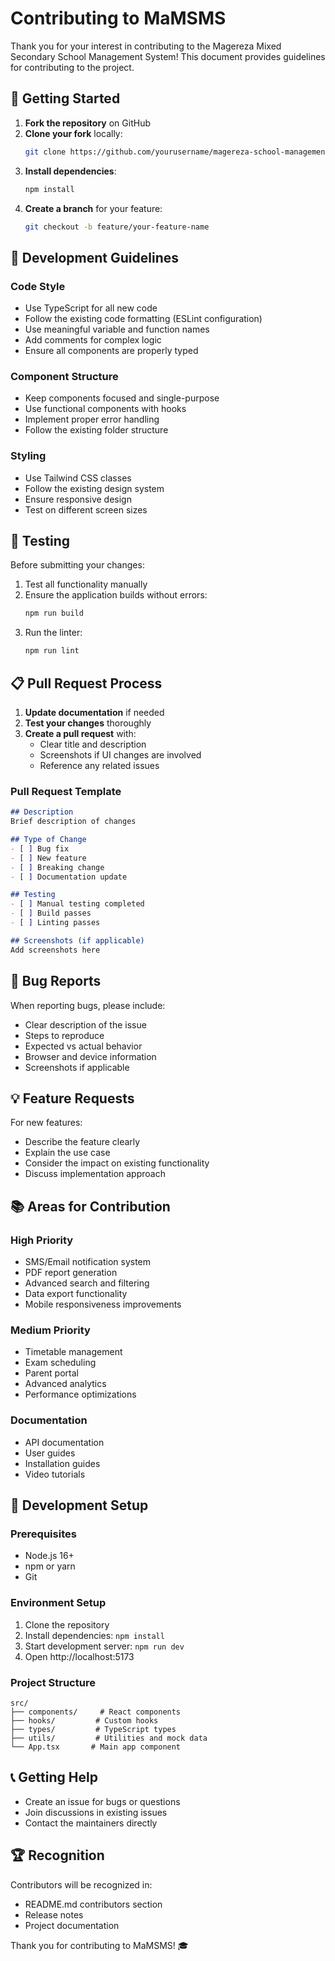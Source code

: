 # Contributing to MaMSMS

Thank you for your interest in contributing to the Magereza Mixed Secondary School Management System! This document provides guidelines for contributing to the project.

## 🚀 Getting Started

1. **Fork the repository** on GitHub
2. **Clone your fork** locally:
   ```bash
   git clone https://github.com/yourusername/magereza-school-management.git
   ```
3. **Install dependencies**:
   ```bash
   npm install
   ```
4. **Create a branch** for your feature:
   ```bash
   git checkout -b feature/your-feature-name
   ```

## 📝 Development Guidelines

### Code Style
- Use TypeScript for all new code
- Follow the existing code formatting (ESLint configuration)
- Use meaningful variable and function names
- Add comments for complex logic
- Ensure all components are properly typed

### Component Structure
- Keep components focused and single-purpose
- Use functional components with hooks
- Implement proper error handling
- Follow the existing folder structure

### Styling
- Use Tailwind CSS classes
- Follow the existing design system
- Ensure responsive design
- Test on different screen sizes

## 🧪 Testing

Before submitting your changes:
1. Test all functionality manually
2. Ensure the application builds without errors:
   ```bash
   npm run build
   ```
3. Run the linter:
   ```bash
   npm run lint
   ```

## 📋 Pull Request Process

1. **Update documentation** if needed
2. **Test your changes** thoroughly
3. **Create a pull request** with:
   - Clear title and description
   - Screenshots if UI changes are involved
   - Reference any related issues

### Pull Request Template
```markdown
## Description
Brief description of changes

## Type of Change
- [ ] Bug fix
- [ ] New feature
- [ ] Breaking change
- [ ] Documentation update

## Testing
- [ ] Manual testing completed
- [ ] Build passes
- [ ] Linting passes

## Screenshots (if applicable)
Add screenshots here
```

## 🐛 Bug Reports

When reporting bugs, please include:
- Clear description of the issue
- Steps to reproduce
- Expected vs actual behavior
- Browser and device information
- Screenshots if applicable

## 💡 Feature Requests

For new features:
- Describe the feature clearly
- Explain the use case
- Consider the impact on existing functionality
- Discuss implementation approach

## 📚 Areas for Contribution

### High Priority
- SMS/Email notification system
- PDF report generation
- Advanced search and filtering
- Data export functionality
- Mobile responsiveness improvements

### Medium Priority
- Timetable management
- Exam scheduling
- Parent portal
- Advanced analytics
- Performance optimizations

### Documentation
- API documentation
- User guides
- Installation guides
- Video tutorials

## 🔧 Development Setup

### Prerequisites
- Node.js 16+
- npm or yarn
- Git

### Environment Setup
1. Clone the repository
2. Install dependencies: `npm install`
3. Start development server: `npm run dev`
4. Open http://localhost:5173

### Project Structure
```
src/
├── components/     # React components
├── hooks/         # Custom hooks
├── types/         # TypeScript types
├── utils/         # Utilities and mock data
└── App.tsx       # Main app component
```

## 📞 Getting Help

- Create an issue for bugs or questions
- Join discussions in existing issues
- Contact the maintainers directly

## 🏆 Recognition

Contributors will be recognized in:
- README.md contributors section
- Release notes
- Project documentation

Thank you for contributing to MaMSMS! 🎓